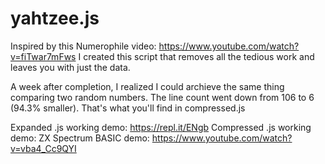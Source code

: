 # yahtzee.js

Inspired by this Numerophile video: https://www.youtube.com/watch?v=fiTwar7mFws I created this script that removes all the tedious work and leaves you with just the data.

A week after completion, I realized I could archieve the same thing comparing two random numbers. The line count went down from 106 to 6 (94.3% smaller). That's what you'll find in compressed.js

Expanded .js working demo: https://repl.it/ENgb
Compressed .js working demo: 
ZX Spectrum BASIC demo: https://www.youtube.com/watch?v=vba4_Cc9QYI

